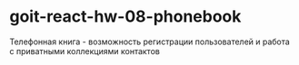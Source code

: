 # goit-react-hw-08-phonebook
Телефонная книга - возможность регистрации пользователей и работа с приватными коллекциями контактов
